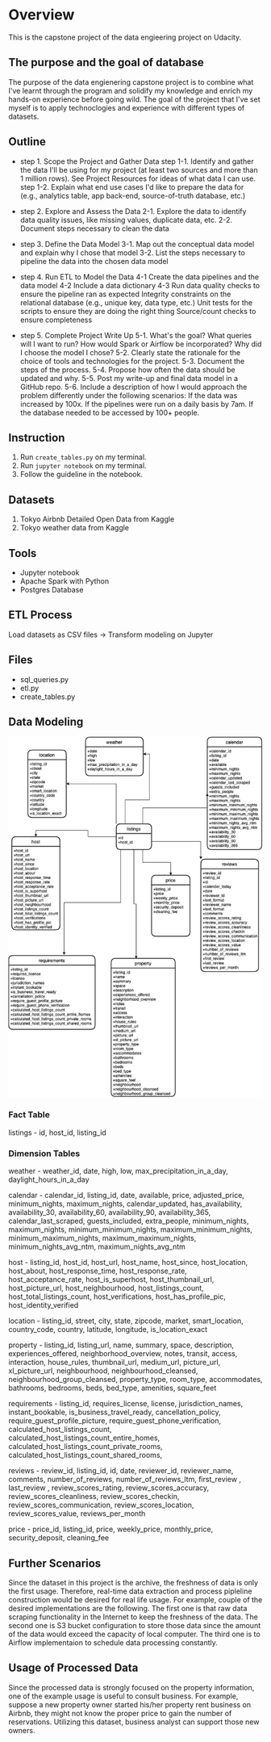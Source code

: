 # Overview
This is the capstone project of the data engieering project on Udacity.

## The purpose and the goal of database
The purpose of the data engienering capstone project is to combine what I've learnt through the program and solidify my knowledge and enrich my hands-on experience before going wild.
The goal of the project that I've set myself is to apply technoclogies and experience with different types of datasets.

## Outline
* step 1. Scope the Project and Gather Data
step 1-1. Identify and gather the data I'll be using for my project (at least two sources and more than 1 million rows). See Project Resources for ideas of what data I can use.
step 1-2. Explain what end use cases I'd like to prepare the data for (e.g., analytics table, app back-end, source-of-truth database, etc.)

* step 2. Explore and Assess the Data
2-1. Explore the data to identify data quality issues, like missing values, duplicate data, etc.
2-2. Document steps necessary to clean the data

* step 3. Define the Data Model
3-1. Map out the conceptual data model and explain why I chose that model
3-2. List the steps necessary to pipeline the data into the chosen data model

* step 4. Run ETL to Model the Data
4-1 Create the data pipelines and the data model
4-2 Include a data dictionary
4-3 Run data quality checks to ensure the pipeline ran as expected
    Integrity constraints on the relational database (e.g., unique key, data type, etc.)
    Unit tests for the scripts to ensure they are doing the right thing
    Source/count checks to ensure completeness

* step 5. Complete Project Write Up
5-1. What's the goal? What queries will I want to run? How would Spark or Airflow be incorporated? Why did I choose the model I chose?
5-2. Clearly state the rationale for the choice of tools and technologies for the project.
5-3. Document the steps of the process.
5-4. Propose how often the data should be updated and why.
5-5. Post my write-up and final data model in a GitHub repo.
5-6. Include a description of how I would approach the problem differently under the following scenarios:
    If the data was increased by 100x.
    If the pipelines were run on a daily basis by 7am.
    If the database needed to be accessed by 100+ people.

## Instruction
1. Run `create_tables.py` on my terminal.
2. Run `jupyter notebook` on my terminal.
3. Follow the guideline in the notebook.

## Datasets
1. Tokyo Airbnb Detailed Open Data from Kaggle
2. Tokyo weather data from Kaggle

## Tools
* Jupyter notebook
* Apache Spark with Python
* Postgres Database

## ETL Process
Load datasets as CSV files -> Transform modeling on Jupyter

## Files
* sql_queries.py
* etl.py
* create_tables.py

## Data Modeling
![ERD](ERD.png)

### Fact Table
listings - id, host_id, listing_id

### Dimension Tables
weather - weather_id, date, high, low, max_precipitation_in_a_day, daylight_hours_in_a_day

calendar - calendar_id, listing_id, date, available, price, adjusted_price, minimum_nights, maximum_nights, calendar_updated, has_availability, availability_30, availability_60, availability_90, availability_365, calendar_last_scraped, guests_included, extra_people, minimum_nights, maximum_nights, minimum_minimum_nights, maximum_minimum_nights, minimum_maximum_nights, maximum_maximum_nights, minimum_nights_avg_ntm, maximum_nights_avg_ntm 

host - listing_id, host_id, host_url, host_name, host_since, host_location, host_about, host_response_time, host_response_rate, host_acceptance_rate, host_is_superhost, host_thumbnail_url, host_picture_url, host_neighbourhood, host_listings_count, host_total_listings_count, host_verifications, host_has_profile_pic, host_identity_verified

location - listing_id, street, city, state, zipcode, market, smart_location, country_code, country, latitude, longitude, is_location_exact

property - listing_id, listing_url, name, summary, space, description, experiences_offered, neighborhood_overview, notes, transit, access, interaction, house_rules, thumbnail_url, medium_url, picture_url, xl_picture_url, neighbourhood, neighbourhood_cleansed, neighbourhood_group_cleansed, property_type, room_type, accommodates, bathrooms, bedrooms,  beds,  bed_type, amenities, square_feet

requirements - 
listing_id, requires_license, license, jurisdiction_names, instant_bookable, is_business_travel_ready, cancellation_policy, require_guest_profile_picture, require_guest_phone_verification, calculated_host_listings_count, calculated_host_listings_count_entire_homes, calculated_host_listings_count_private_rooms, calculated_host_listings_count_shared_rooms, 


reviews - review_id, listing_id, id, date, reviewer_id, reviewer_name, comments, number_of_reviews, number_of_reviews_ltm, first_review , last_review , review_scores_rating, review_scores_accuracy, review_scores_cleanliness, review_scores_checkin, review_scores_communication, review_scores_location, review_scores_value, reviews_per_month


price - price_id, listing_id, price, weekly_price, monthly_price, security_deposit, cleaning_fee



## Further Scenarios
Since the dataset in this project is the archive, the freshness of data is only the first usage. Therefore, real-time data extraction and process pipleline construction would be desired for real life usage. For example,  couple of the desired implementations are the following. The first one is that raw data scraping functionality in the Internet to keep the freshness of the data. The second one is S3 bucket configuration to store those data since the amount of the data would exceed the capacity of local computer. The third one is to Airflow implementaion to schedule data processing constantly.

## Usage of Processed Data
Since the processed data is strongly focused on the property information, one of the example usage is useful to consult business.  For example, suppose a new property owner started his/her property rent business on Airbnb, they might not know the proper price to gain the number of reservations. Utilizing this dataset, business analyst can support those new owners.
